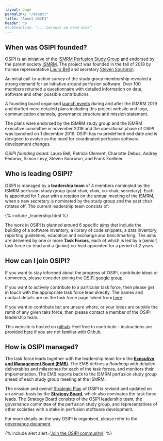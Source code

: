 ```yaml
---
layout: page
permalink: "/about/"
title: "About OSIPI"
header: no
#subheadline: "... because we need one!"
---
```


**When was OSIPI founded?**
---------------------------

OSIPI is an initiative of the [ISMRM Perfusion Study Group](https://www.ismrm.org/study-groups/perfusion-mr/) and endorsed by the parent society [ISMRM](https://www.ismrm.org/). The project was founded in the fall of 2018 by trainee representative [Laura Bell](https://www.linkedin.com/in/lauracbell/) and secretary [Steven Sourbron](https://www.linkedin.com/in/steven-sourbron-93775752/?originalSubdomain=uk/). 

An initial call-to-action survey of the study group membership revealed a strong demand for an initiative around perfusion software. Over 100 members returned a questionnaire with detailed information on data, software and other possible contributions. 

A founding board organised [launch events](/events/) during and after the ISMRM 2019 and drafted more detailed plans including this project website and logo, communication channels, governance structure and mission statement. 

The plans were endorsed by the ISMRM study group and the ISMRM executive committee in november 2019 and the operational phase of OSIPI was launched on 1 december 2019. OSIPI has no predefined end date and is designed to evolve as the need for coordinated perfusion software development changes.

*OSIPI founding board:* Laura Bell, Patricia Clement, Charlotte Debus, Andrey Fedorov, Simon Levy, Steven Sourbron, and Frank Zoellner. 


**Who is leading OSIPI?**
-------------------------

OSIPI is managed by a **leadership team** of 4 members nominated by the ISMRM perfusion study group (past chair, chair, co-chair, secretary). Each is appointed for 1 year with a rotation on the annual meeting of the ISMRM, when a new secretary is nominated by the study group and the past chair rotates off. The current leadership team consists of:

{% include _leadership.html %}

The work in OSIPI is planned around 6 specific [aims](/aims/) that include the building of a software inventory, a library of code snippets, a data inventory, reporting guidelines, education and exchange and benchmarking. The aims are delivered by one or more **Task Forces**, each of which is led by a (senior) task force co-lead and a (junior) co-lead appointed for a period of 2 years. 


**How can I join OSIPI?**
-------------------------

If you want to stay informed about the progress of OSIPI, contribute ideas or comments, please consider joining the [OSIPI google group](https://groups.google.com/forum/#!forum/open-source-initiative-for-perfusion-imaging/). 

If you want to actively contribute to a particular task force, then please get in touch with the appropriate task force lead directly. The names and contact details are on the task force page linked from [here](/aims/). 

If you want to contribute but are unsure where, or your ideas are outside the remit of any given taks force, then please contact a member of the OSIPI leadership team.

This website is hosted on [github](https://github.com/OSIPI/osipi.github.io/). Feel free to contribute - instructions are provided [here](https://docs.google.com/document/d/1cJV7rnJEzPXu_hyDiw8PEZtw27N1jthtuWXPynBpjmk/edit?usp=sharing) if you are not familiar with Github.


**How is OSIPI managed?**
-------------------------

The task force leads together with the leadership team form the [**Executive and Management Board (EMB)**](/emb/). The EMB defines a *Roadmap* with detailed deliverables and milestones for each of the task forces, and monitors their implementation. The EMB reports back to the ISMRM perfusion study group ahead of each study group meeting at the ISMRM. 

The mission and overall [Strategic Plan](https://drive.google.com/file/d/14XZYB59W2rn5NIMBKEwdzht23WLa3zzN/view?usp=sharing/) of OSIPI is revised and updated on an annual basis by the [**Strategy Board**](/sb/), which also nominates the task force leads. The Strategy Board consists of the OSIPI leadership team, the governance committee of the perfusion study group, and representatives of other societies with a stake in perfusion stoftware development.

For more details on the way OSIPI is organised, please refer to the [governance document](https://drive.google.com/file/d/1fH0hFBMJsUctdhhBmv1ujGI-9v5Bwe3k/view?usp=sharing/). 


{% include alert alert='[Join the OSIPI community!](https://groups.google.com/forum/#!forum/open-source-initiative-for-perfusion-imaging/)' %}
